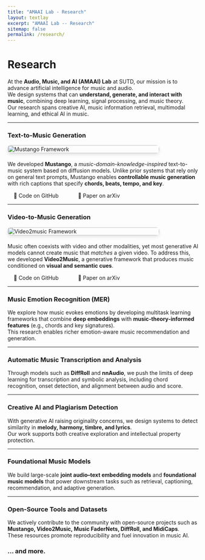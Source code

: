 ```yaml
---
title: "AMAAI Lab - Research"
layout: textlay
excerpt: "AMAAI Lab -- Research"
sitemap: false
permalink: /research/
---
```


<style>
.research-section {
  display: flex;
  align-items: flex-start;
  gap: 20px;
  flex-wrap: wrap;
}

.research-image {
  max-width: 500px;
  width: 100%;
  height: auto;
  border-radius: 8px;
  box-shadow: 0 4px 8px rgba(0,0,0,0.1);
}

.research-content {
  flex: 1;
  min-width: 300px;
}

.research-links {
  margin-top: 15px;
}

.research-links a {
  margin-right: 15px;
  margin-bottom: 10px;
  padding: 8px 16px;
  text-decoration: none;
  border-radius: 5px;
  transition: background-color 0.3s ease;
}

.research-links a:hover {
  background-color: #e2f0ff;
}

/* Mobile responsiveness */
@media (max-width: 768px) {
  .research-section {
    flex-direction: column;
    gap: 15px;
  }
  
  .research-image {
    max-width: 100%;
    align-self: center;
  }
  
  .research-content {
    min-width: unset;
  }
  
  .research-links a {
    margin-bottom: 10px;
    margin-right: 0;
  }
}

/* Tablet responsiveness */
@media (max-width: 1024px) and (min-width: 769px) {
  .research-image {
    max-width: 400px;
  }
}

/* Small mobile devices */
@media (max-width: 480px) {
  .research-section {
    gap: 10px;
  }
  
  .research-image {
    max-width: 100%;
  }
  
  .research-links a {
    font-size: 14px;
    padding: 6px 12px;
  }
}
</style>

# Research

At the **Audio, Music, and AI (AMAAI) Lab** at SUTD, our mission is to advance artificial intelligence for music and audio.  
We design systems that can **understand, generate, and interact with music**, combining deep learning, signal processing, and music theory.  
Our research spans creative AI, music information retrieval, multimodal learning, and ethical AI in music.

---

### Text-to-Music Generation

<div class="research-section">
  <img src="{{ site.url }}{{ site.baseurl }}/images/mustango.jpg" alt="Mustango Framework" class="research-image"/>
  <div class="research-content">
We developed <strong>Mustango</strong>, a <em>music-domain-knowledge-inspired</em> text-to-music system based on diffusion models. Unlike prior systems that rely only on general text prompts, Mustango enables <strong>controllable music generation</strong> with rich captions that specify <strong>chords, beats, tempo, and key</strong>.

<div class="research-links">
<a href="https://github.com/AMAAI-Lab/mustango" target="_blank">🔗 Code on GitHub</a>
<a href="https://arxiv.org/abs/2311.08355" target="_blank">🔗 Paper on arXiv</a>
</div>
  </div>
</div>


---

### Video-to-Music Generation
<div class="research-section">
  <img src="{{ site.url }}{{ site.baseurl }}/images/video2music.png" alt="Video2music Framework" class="research-image"/>
  <div class="research-content">
Music often coexists with video and other modalities, yet most generative AI models cannot create music that <em>matches</em> a given video. To address this, we developed <strong>Video2Music</strong>, a generative framework that produces music conditioned on <strong>visual and semantic cues</strong>.

<div class="research-links">
<a href="https://github.com/AMAAI-Lab/Video2Music" target="_blank">🔗 Code on GitHub</a>
<a href="https://arxiv.org/abs/2311.00968" target="_blank">🔗 Paper on arXiv</a>
</div>
  </div>
</div>

---

### Music Emotion Recognition (MER)
We explore how music evokes emotions by developing multitask learning frameworks that combine **deep embeddings** with **music-theory-informed features** (e.g., chords and key signatures).  
This research enables richer emotion-aware music recommendation and generation.

---

### Automatic Music Transcription and Analysis
Through models such as **DiffRoll** and **nnAudio**, we push the limits of deep learning for transcription and symbolic analysis, including chord recognition, onset detection, and alignment between audio and score.

---

### Creative AI and Plagiarism Detection
With generative AI raising originality concerns, we design systems to detect similarity in **melody, harmony, timbre, and lyrics**.  
Our work supports both creative exploration and intellectual property protection.

---

### Foundational Music Models
We build large-scale **joint audio–text embedding models** and **foundational music models** that power downstream tasks such as retrieval, captioning, recommendation, and adaptive generation.

---

### Open-Source Tools and Datasets
We actively contribute to the community with open-source projects such as **Mustango, Video2Music, Music FaderNets, DiffRoll, and MidiCaps**.  
These resources promote reproducibility and fuel innovation in music AI.

### ... and more.

<br><br>
